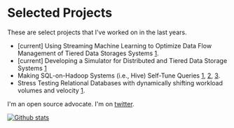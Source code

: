 # Selected Projects

These are select projects that I've worked on in the last years.

- [current] Using Streaming Machine Learning to Optimize Data Flow Management of Tiered Data Storages Systems [1](https://www.stockwatch.com.cy/en/article/emporika-nea/cut-partners-huawei-fuel-ai-data-storage-systems).
- [current] Developing a Simulator for Distributed and Tiered Data Storage Systems [1](https://www.infocommunications.hu/2022_4_3)
- Making SQL-on-Hadoop Systems (i.e., Hive) Self-Tune Queries [1](https://www.sciencedirect.com/science/article/abs/pii/S2214579621000216), [2](https://link.springer.com/chapter/10.1007%2F978-3-030-33223-5_9), [3](http://ceur-ws.org/Vol-2469/ERDemo03.pdf).
- Stress Testing Relational Databases with dynamically shifting workload volumes and velocity [1](https://link.springer.com/chapter/10.1007/978-3-319-44403-1_13).

I'm an open source advocate. I'm on [twitter](https://www.twitter.com/miro_fh).

[![Github stats](https://github-readme-stats.vercel.app/api?username=mirofh&theme=white-black)](https://github.com/mirofh/github-readme-stats)
